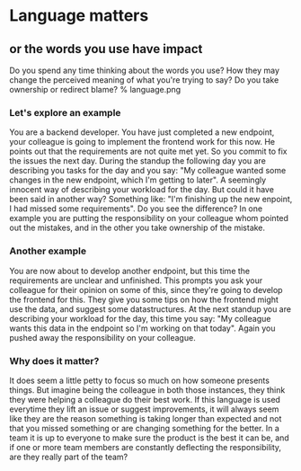 # Language matters

## or the words you use have impact

Do you spend any time thinking about the words you use? How they may change the perceived meaning of what you're trying to say? Do you take ownership or redirect blame?
% language.png

### Let's explore an example

You are a backend developer. You have just completed a new endpoint, your colleague is going to implement the frontend work for this now. He points out that the requirements are not quite met yet. So you commit to fix the issues the next day. During the standup the following day you are describing you tasks for the day and you say: "My colleague wanted some changes in the new endpoint, which I'm getting to later". A seemingly innocent way of describing your workload for the day. But could it have been said in another way? Something like: "I'm finishing up the new enpoint, I had missed some requirements".
Do you see the difference? In one example you are putting the responsibility on your colleague whom pointed out the mistakes, and in the other you take ownership of the mistake.

### Another example

You are now about to develop another endpoint, but this time the requirements are unclear and unfinished. This prompts you ask your colleague for their opinion on some of this, since they're going to develop the frontend for this. They give you some tips on how the frontend might use the data, and suggest some datastructures. At the next standup you are describing your workload for the day, this time you say: "My colleague wants this data in the endpoint so I'm working on that today". Again you pushed away the responsibility on your colleague.

### Why does it matter?

It does seem a little petty to focus so much on how someone presents things. But imagine being the colleague in both those instances, they think they were helping a colleague do their best work. If this language is used everytime they lift an issue or suggest improvements, it will always seem like they are the reason something is taking longer than expected and not that you missed something or are changing something for the better.
In a team it is up to everyone to make sure the product is the best it can be, and if one or more team members are constantly deflecting the responsibility, are they really part of the team?

